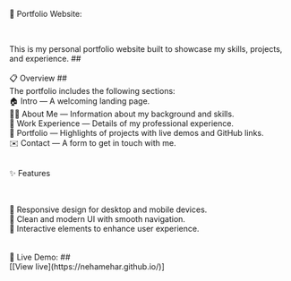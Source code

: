 🎨 Portfolio Website:
##
<br>
This is my personal portfolio website built to showcase my skills, projects, and experience.
##
<br>
<br>
📋 Overview
##
<br>
The portfolio includes the following sections:
<br>
🏠 Intro — A welcoming landing page.
<br>
👩‍💻 About Me — Information about my background and skills.
<br>
💼 Work Experience — Details of my professional experience.
<br>
📂 Portfolio — Highlights of projects with live demos and GitHub links.
<br>
✉️ Contact — A form to get in touch with me.
<br>
<br>

✨ Features
##
<br>
📱 Responsive design for desktop and mobile devices.
<br>
🎨 Clean and modern UI with smooth navigation.
<br>
🚀 Interactive elements to enhance user experience.
<br>
<br>
<br>
🚀 Live Demo:
##
<br>
[[View live](https://nehamehar.github.io/)]
<br>

